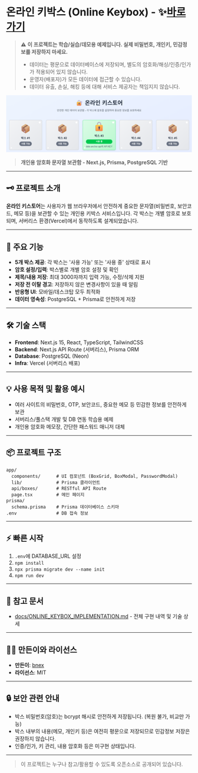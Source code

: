 # 온라인 키박스 (Online Keybox) - ✨[바로가기](https://online-keybox.vercel.app)

> ⚠️ **이 프로젝트는 학습/실습/데모용 예제입니다. 실제 비밀번호, 개인키, 민감정보를 저장하지 마세요.**
> - 데이터는 평문으로 데이터베이스에 저장되며, 별도의 암호화/해싱/인증/인가가 적용되어 있지 않습니다.
> - 운영자(배포자)가 모든 데이터에 접근할 수 있습니다.
> - 데이터 유출, 손실, 해킹 등에 대해 서비스 제공자는 책임지지 않습니다.

<img width="600" alt="온라인키스토어_메인화면" src="docs/온라인키스토어_메인화면.png" />

> **개인용 암호화 문자열 보관함 - Next.js, Prisma, PostgreSQL 기반**

---

## 🗝️ 프로젝트 소개

**온라인 키스토어**는 사용자가 웹 브라우저에서 안전하게 중요한 문자열(비밀번호, 보안코드, 메모 등)을 보관할 수 있는 개인용 키박스 서비스입니다. 각 박스는 개별 암호로 보호되며, 서버리스 환경(Vercel)에서 동작하도록 설계되었습니다.

---

## 🚀 주요 기능
- **5개 박스 제공**: 각 박스는 '사용 가능' 또는 '사용 중' 상태로 표시
- **암호 설정/입력**: 박스별로 개별 암호 설정 및 확인
- **제목/내용 저장**: 최대 3000자까지 입력 가능, 수정/삭제 지원
- **저장 전 이탈 경고**: 저장하지 않은 변경사항이 있을 때 알림
- **반응형 UI**: 모바일/데스크탑 모두 최적화
- **데이터 영속성**: PostgreSQL + Prisma로 안전하게 저장

---

## 🛠️ 기술 스택
- **Frontend**: Next.js 15, React, TypeScript, TailwindCSS
- **Backend**: Next.js API Route (서버리스), Prisma ORM
- **Database**: PostgreSQL (Neon)
- **Infra**: Vercel (서버리스 배포)

---

## 💡 사용 목적 및 활용 예시
- 여러 사이트의 비밀번호, OTP, 보안코드, 중요한 메모 등 민감한 정보를 안전하게 보관
- 서버리스/풀스택 개발 및 DB 연동 학습용 예제
- 개인용 암호화 메모장, 간단한 패스워드 매니저 대체

---

## 📦 프로젝트 구조
```
app/
  components/      # UI 컴포넌트 (BoxGrid, BoxModal, PasswordModal)
  lib/             # Prisma 클라이언트
  api/boxes/       # RESTful API Route
  page.tsx         # 메인 페이지
prisma/
  schema.prisma    # Prisma 데이터베이스 스키마
.env               # DB 접속 정보
```

---

## ⚡ 빠른 시작
1. `.env`에 DATABASE_URL 설정
2. `npm install`
3. `npx prisma migrate dev --name init`
4. `npm run dev`

---

## 📝 참고 문서
- [docs/ONLINE_KEYBOX_IMPLEMENTATION.md](docs/ONLINE_KEYBOX_IMPLEMENTATION.md) - 전체 구현 내역 및 기술 상세

---

## 🧑‍💻 만든이와 라이선스
- **만든이**: [bnex](https://github.com/bnex)
- **라이선스**: MIT

---

## 🔒 보안 관련 안내
- 박스 비밀번호(암호)는 bcrypt 해시로 안전하게 저장됩니다. (복원 불가, 비교만 가능)
- 박스 내부의 내용(메모, 개인키 등)은 여전히 평문으로 저장되므로 민감정보 저장은 권장하지 않습니다.
- 인증/인가, 키 관리, 내용 암호화 등은 미구현 상태입니다.

---

> 이 프로젝트는 누구나 참고/활용할 수 있도록 오픈소스로 공개되어 있습니다.
